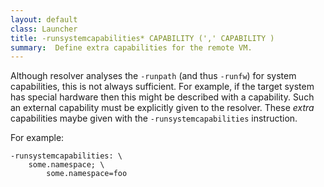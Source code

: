 ```yaml
---
layout: default
class: Launcher
title: -runsystemcapabilities* CAPABILITY (',' CAPABILITY ) 
summary:  Define extra capabilities for the remote VM.
---
```

Although resolver analyses the `-runpath` (and thus `-runfw`) for system capabilities, this is not always sufficient. For example, if the target system has special hardware then this might be described with a capability. Such an external capability must be explicitly given to the resolver. These _extra_ capabilities maybe given with the `-runsystemcapabilities` instruction.

For example:

	-runsystemcapabilities: \
		some.namespace; \
			some.namespace=foo
